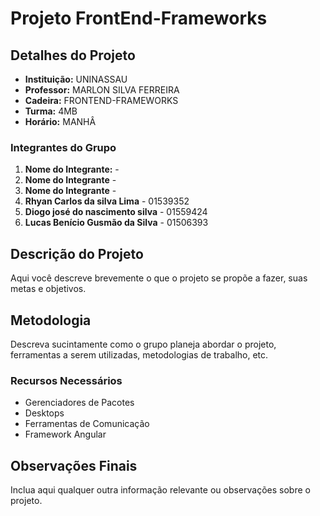 # Projeto FrontEnd-Frameworks

## Detalhes do Projeto

- **Instituição:** UNINASSAU
- **Professor:** MARLON SILVA FERREIRA
- **Cadeira:** FRONTEND-FRAMEWORKS
- **Turma:** 4MB
- **Horário:** MANHÂ

### Integrantes do Grupo

1. **Nome do Integrante:** - 
2. **Nome do Integrante** - 
3. **Nome do Integrante** - 
4. **Rhyan Carlos da silva Lima** - 01539352
5. **Diogo josé do nascimento silva** - 01559424 
6. **Lucas Benício Gusmão da Silva** - 01506393

## Descrição do Projeto

Aqui você descreve brevemente o que o projeto se propõe a fazer, suas metas e objetivos.

## Metodologia

Descreva sucintamente como o grupo planeja abordar o projeto, ferramentas a serem utilizadas, metodologias de trabalho, etc.

### Recursos Necessários

- Gerenciadores de Pacotes
- Desktops
- Ferramentas de Comunicação
- Framework Angular
  

## Observações Finais

Inclua aqui qualquer outra informação relevante ou observações sobre o projeto.
